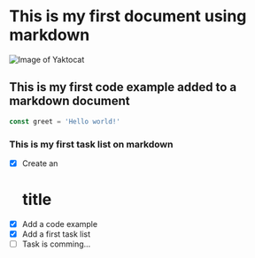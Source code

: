 # This is my first document using markdown
![Image of Yaktocat](https://octodex.github.com/images/yaktocat.png)

## This is my first code example added to a markdown document
``` javascript
const greet = 'Hello world!'
```
### This is my first task list on markdown
- [x] Create an <H1> title
- [x] Add a code example
- [x] Add a first task list
- [ ] Task is comming...
